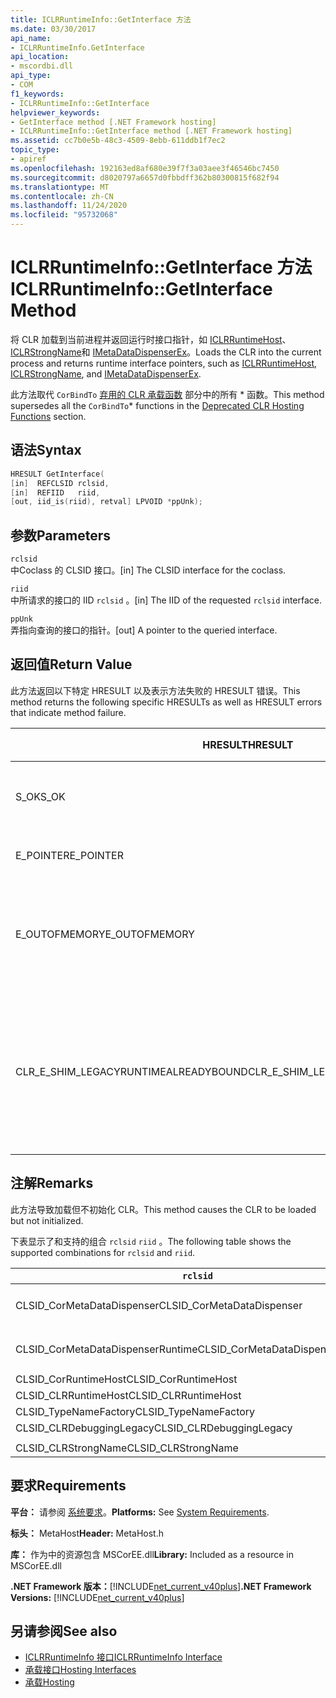 ```yaml
---
title: ICLRRuntimeInfo::GetInterface 方法
ms.date: 03/30/2017
api_name:
- ICLRRuntimeInfo.GetInterface
api_location:
- mscordbi.dll
api_type:
- COM
f1_keywords:
- ICLRRuntimeInfo::GetInterface
helpviewer_keywords:
- GetInterface method [.NET Framework hosting]
- ICLRRuntimeInfo::GetInterface method [.NET Framework hosting]
ms.assetid: cc7b0e5b-48c3-4509-8ebb-611ddb1f7ec2
topic_type:
- apiref
ms.openlocfilehash: 192163ed8af680e39f7f3a03aee3f46546bc7450
ms.sourcegitcommit: d8020797a6657d0fbbdff362b80300815f682f94
ms.translationtype: MT
ms.contentlocale: zh-CN
ms.lasthandoff: 11/24/2020
ms.locfileid: "95732068"
---
```

# <a name="iclrruntimeinfogetinterface-method"></a><span data-ttu-id="faf4a-102">ICLRRuntimeInfo::GetInterface 方法</span><span class="sxs-lookup"><span data-stu-id="faf4a-102">ICLRRuntimeInfo::GetInterface Method</span></span>

<span data-ttu-id="faf4a-103">将 CLR 加载到当前进程并返回运行时接口指针，如 [ICLRRuntimeHost](iclrruntimehost-interface.md)、 [ICLRStrongName](iclrstrongname-interface.md)和 [IMetaDataDispenserEx](../metadata/imetadatadispenser-interface.md)。</span><span class="sxs-lookup"><span data-stu-id="faf4a-103">Loads the CLR into the current process and returns runtime interface pointers, such as [ICLRRuntimeHost](iclrruntimehost-interface.md), [ICLRStrongName](iclrstrongname-interface.md), and [IMetaDataDispenserEx](../metadata/imetadatadispenser-interface.md).</span></span>  
  
 <span data-ttu-id="faf4a-104">此方法取代 `CorBindTo` [弃用的 CLR 承载函数](deprecated-clr-hosting-functions.md) 部分中的所有 \* 函数。</span><span class="sxs-lookup"><span data-stu-id="faf4a-104">This method supersedes all the `CorBindTo`\* functions in the [Deprecated CLR Hosting Functions](deprecated-clr-hosting-functions.md) section.</span></span>  
  
## <a name="syntax"></a><span data-ttu-id="faf4a-105">语法</span><span class="sxs-lookup"><span data-stu-id="faf4a-105">Syntax</span></span>  
  
```cpp  
HRESULT GetInterface(  
[in]  REFCLSID rclsid,  
[in]  REFIID   riid,  
[out, iid_is(riid), retval] LPVOID *ppUnk);  
```  
  
## <a name="parameters"></a><span data-ttu-id="faf4a-106">参数</span><span class="sxs-lookup"><span data-stu-id="faf4a-106">Parameters</span></span>  

 `rclsid`  
 <span data-ttu-id="faf4a-107">中Coclass 的 CLSID 接口。</span><span class="sxs-lookup"><span data-stu-id="faf4a-107">[in] The CLSID interface for the coclass.</span></span>  
  
 `riid`  
 <span data-ttu-id="faf4a-108">中所请求的接口的 IID `rclsid` 。</span><span class="sxs-lookup"><span data-stu-id="faf4a-108">[in] The IID of the requested `rclsid` interface.</span></span>  
  
 `ppUnk`  
 <span data-ttu-id="faf4a-109">弄指向查询的接口的指针。</span><span class="sxs-lookup"><span data-stu-id="faf4a-109">[out] A pointer to the queried interface.</span></span>  
  
## <a name="return-value"></a><span data-ttu-id="faf4a-110">返回值</span><span class="sxs-lookup"><span data-stu-id="faf4a-110">Return Value</span></span>  

 <span data-ttu-id="faf4a-111">此方法返回以下特定 HRESULT 以及表示方法失败的 HRESULT 错误。</span><span class="sxs-lookup"><span data-stu-id="faf4a-111">This method returns the following specific HRESULTs as well as HRESULT errors that indicate method failure.</span></span>  
  
|<span data-ttu-id="faf4a-112">HRESULT</span><span class="sxs-lookup"><span data-stu-id="faf4a-112">HRESULT</span></span>|<span data-ttu-id="faf4a-113">说明</span><span class="sxs-lookup"><span data-stu-id="faf4a-113">Description</span></span>|  
|-------------|-----------------|  
|<span data-ttu-id="faf4a-114">S_OK</span><span class="sxs-lookup"><span data-stu-id="faf4a-114">S_OK</span></span>|<span data-ttu-id="faf4a-115">该方法已成功完成。</span><span class="sxs-lookup"><span data-stu-id="faf4a-115">The method completed successfully.</span></span>|  
|<span data-ttu-id="faf4a-116">E_POINTER</span><span class="sxs-lookup"><span data-stu-id="faf4a-116">E_POINTER</span></span>|<span data-ttu-id="faf4a-117">`ppUnk` 为 null。</span><span class="sxs-lookup"><span data-stu-id="faf4a-117">`ppUnk` is null.</span></span>|  
|<span data-ttu-id="faf4a-118">E_OUTOFMEMORY</span><span class="sxs-lookup"><span data-stu-id="faf4a-118">E_OUTOFMEMORY</span></span>|<span data-ttu-id="faf4a-119">没有足够的内存可用来处理请求。</span><span class="sxs-lookup"><span data-stu-id="faf4a-119">Not enough memory is available to handle the request.</span></span>|  
|<span data-ttu-id="faf4a-120">CLR_E_SHIM_LEGACYRUNTIMEALREADYBOUND</span><span class="sxs-lookup"><span data-stu-id="faf4a-120">CLR_E_SHIM_LEGACYRUNTIMEALREADYBOUND</span></span>|<span data-ttu-id="faf4a-121">已将其他运行时绑定到旧版 CLR 版本2激活策略。</span><span class="sxs-lookup"><span data-stu-id="faf4a-121">A different runtime was already bound to the legacy CLR version 2 activation policy.</span></span>|  
  
## <a name="remarks"></a><span data-ttu-id="faf4a-122">注解</span><span class="sxs-lookup"><span data-stu-id="faf4a-122">Remarks</span></span>  

 <span data-ttu-id="faf4a-123">此方法导致加载但不初始化 CLR。</span><span class="sxs-lookup"><span data-stu-id="faf4a-123">This method causes the CLR to be loaded but not initialized.</span></span>  
  
 <span data-ttu-id="faf4a-124">下表显示了和支持的组合 `rclsid` `riid` 。</span><span class="sxs-lookup"><span data-stu-id="faf4a-124">The following table shows the supported combinations for `rclsid` and `riid`.</span></span>  
  
|`rclsid`|`riid`|  
|--------------|------------|  
|<span data-ttu-id="faf4a-125">CLSID_CorMetaDataDispenser</span><span class="sxs-lookup"><span data-stu-id="faf4a-125">CLSID_CorMetaDataDispenser</span></span>|<span data-ttu-id="faf4a-126">IID_IMetaDataDispenser，IID_IMetaDataDispenserEx</span><span class="sxs-lookup"><span data-stu-id="faf4a-126">IID_IMetaDataDispenser, IID_IMetaDataDispenserEx</span></span>|  
|<span data-ttu-id="faf4a-127">CLSID_CorMetaDataDispenserRuntime</span><span class="sxs-lookup"><span data-stu-id="faf4a-127">CLSID_CorMetaDataDispenserRuntime</span></span>|<span data-ttu-id="faf4a-128">IID_IMetaDataDispenser，IID_IMetaDataDispenserEx</span><span class="sxs-lookup"><span data-stu-id="faf4a-128">IID_IMetaDataDispenser, IID_IMetaDataDispenserEx</span></span>|  
|<span data-ttu-id="faf4a-129">CLSID_CorRuntimeHost</span><span class="sxs-lookup"><span data-stu-id="faf4a-129">CLSID_CorRuntimeHost</span></span>|<span data-ttu-id="faf4a-130">IID_ICorRuntimeHost</span><span class="sxs-lookup"><span data-stu-id="faf4a-130">IID_ICorRuntimeHost</span></span>|  
|<span data-ttu-id="faf4a-131">CLSID_CLRRuntimeHost</span><span class="sxs-lookup"><span data-stu-id="faf4a-131">CLSID_CLRRuntimeHost</span></span>|<span data-ttu-id="faf4a-132">IID_ICLRRuntimeHost</span><span class="sxs-lookup"><span data-stu-id="faf4a-132">IID_ICLRRuntimeHost</span></span>|  
|<span data-ttu-id="faf4a-133">CLSID_TypeNameFactory</span><span class="sxs-lookup"><span data-stu-id="faf4a-133">CLSID_TypeNameFactory</span></span>|<span data-ttu-id="faf4a-134">IID_ITypeNameFactory</span><span class="sxs-lookup"><span data-stu-id="faf4a-134">IID_ITypeNameFactory</span></span>|  
|<span data-ttu-id="faf4a-135">CLSID_CLRDebuggingLegacy</span><span class="sxs-lookup"><span data-stu-id="faf4a-135">CLSID_CLRDebuggingLegacy</span></span>|<span data-ttu-id="faf4a-136">IID_ICorDebug</span><span class="sxs-lookup"><span data-stu-id="faf4a-136">IID_ICorDebug</span></span>|  
|||  
|<span data-ttu-id="faf4a-137">CLSID_CLRStrongName</span><span class="sxs-lookup"><span data-stu-id="faf4a-137">CLSID_CLRStrongName</span></span>|<span data-ttu-id="faf4a-138">IID_ICLRStrongName</span><span class="sxs-lookup"><span data-stu-id="faf4a-138">IID_ICLRStrongName</span></span>|  
  
## <a name="requirements"></a><span data-ttu-id="faf4a-139">要求</span><span class="sxs-lookup"><span data-stu-id="faf4a-139">Requirements</span></span>  

 <span data-ttu-id="faf4a-140">**平台：** 请参阅 [系统要求](../../get-started/system-requirements.md)。</span><span class="sxs-lookup"><span data-stu-id="faf4a-140">**Platforms:** See [System Requirements](../../get-started/system-requirements.md).</span></span>  
  
 <span data-ttu-id="faf4a-141">**标头：** MetaHost</span><span class="sxs-lookup"><span data-stu-id="faf4a-141">**Header:** MetaHost.h</span></span>  
  
 <span data-ttu-id="faf4a-142">**库：** 作为中的资源包含 MSCorEE.dll</span><span class="sxs-lookup"><span data-stu-id="faf4a-142">**Library:** Included as a resource in MSCorEE.dll</span></span>  
  
 <span data-ttu-id="faf4a-143">**.NET Framework 版本：**[!INCLUDE[net_current_v40plus](../../../../includes/net-current-v40plus-md.md)]</span><span class="sxs-lookup"><span data-stu-id="faf4a-143">**.NET Framework Versions:** [!INCLUDE[net_current_v40plus](../../../../includes/net-current-v40plus-md.md)]</span></span>  
  
## <a name="see-also"></a><span data-ttu-id="faf4a-144">另请参阅</span><span class="sxs-lookup"><span data-stu-id="faf4a-144">See also</span></span>

- [<span data-ttu-id="faf4a-145">ICLRRuntimeInfo 接口</span><span class="sxs-lookup"><span data-stu-id="faf4a-145">ICLRRuntimeInfo Interface</span></span>](iclrruntimeinfo-interface.md)
- [<span data-ttu-id="faf4a-146">承载接口</span><span class="sxs-lookup"><span data-stu-id="faf4a-146">Hosting Interfaces</span></span>](hosting-interfaces.md)
- [<span data-ttu-id="faf4a-147">承载</span><span class="sxs-lookup"><span data-stu-id="faf4a-147">Hosting</span></span>](index.md)
